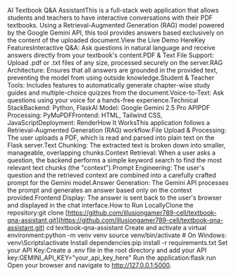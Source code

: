 AI Textbook Q&A AssistantThis is a full-stack web application that allows students and teachers to have interactive conversations with their PDF textbooks. Using a Retrieval-Augmented Generation (RAG) model powered by the Google Gemini API, this tool provides answers based exclusively on the content of the uploaded document.View the Live Demo HereKey FeaturesInteractive Q&A: Ask questions in natural language and receive answers directly from your textbook's content.PDF & Text File Support: Upload .pdf or .txt files of any size, processed securely on the server.RAG Architecture: Ensures that all answers are grounded in the provided text, preventing the model from using outside knowledge.Student & Teacher Tools: Includes features to automatically generate chapter-wise study guides and multiple-choice quizzes from the document.Voice-to-Text: Ask questions using your voice for a hands-free experience.Technical StackBackend: Python, FlaskAI Model: Google Gemini 2.5 Pro APIPDF Processing: PyMuPDFFrontend: HTML, Tailwind CSS, JavaScriptDeployment: RenderHow It WorksThis application follows a Retrieval-Augmented Generation (RAG) workflow:File Upload & Processing: The user uploads a PDF, which is read and parsed into plain text on the Flask server.Text Chunking: The extracted text is broken down into smaller, manageable, overlapping chunks.Context Retrieval: When a user asks a question, the backend performs a simple keyword search to find the most relevant text chunks (the "context").Prompt Engineering: The user's question and the retrieved context are combined into a carefully crafted prompt for the Gemini model.Answer Generation: The Gemini API processes the prompt and generates an answer based only on the context provided.Frontend Display: The answer is sent back to the user's browser and displayed in the chat interface.How to Run LocallyClone the repository:git clone [https://github.com/illusiongamer789-cell/textbook-qna-assistant.git](https://github.com/illusiongamer789-cell/textbook-qna-assistant.git)
cd textbook-qna-assistant
Create and activate a virtual environment:python -m venv venv
source venv/bin/activate  # On Windows: venv\Scripts\activate
Install dependencies:pip install -r requirements.txt
Set your API Key:Create a .env file in the root directory and add your API key:GEMINI_API_KEY="your_api_key_here"
Run the application:flask run
Open your browser and navigate to http://127.0.0.1:5000.
